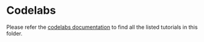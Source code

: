 # Codelabs

Please refer the [codelabs documentation](https://codelabs.surveysparrow.com) to find all the listed tutorials in this folder.
